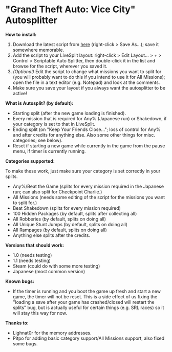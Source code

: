 # "Grand Theft Auto: Vice City" Autosplitter

**How to install:**

1. Download the latest script from [here](https://raw.githubusercontent.com/zoton2/LiveSplit.Scripts/master/LiveSplit.GTAVC.asl) (right-click > Save As...); save it somewhere memorable.
2. Add the script to your LiveSplit layout: right-click > Edit Layout... > + > Control > Scriptable Auto Splitter, then double-click it in the list and browse for the script, wherever you saved it.
3. *(Optional)* Edit the script to change what missions you want to split for (you will probably want to do this if you intend to use it for All Missions); open the file in a text editor (e.g. Notepad) and look at the comments.
4. Make sure you save your layout if you always want the autosplitter to be active!

**What is Autosplit? (by default):**

- Starting split (after the new game loading is finished).
- Every mission that is required for Any% (Japanese run) or Shakedown, if your category is set to that in LiveSplit.
- Ending split (on "Keep Your Friends Close..."; loss of control for Any% and after credits for anything else. Also some other things for misc. categories; see below).
- Reset if starting a new game while currently in the game from the pause menu, if timer is currently running.

**Categories supported:**

To make these work, just make sure your category is set correctly in your splits.
- Any%/Beat the Game (splits for every mission required in the Japanese run; can also split for Checkpoint Charlie.)
- All Missions (needs some editing of the script for the missions you want to split for.)
- Beat Shakedown (splits for every mission required)
- 100 Hidden Packages (by default, splits after collecting all)
- All Robberies (by default, splits on doing all)
- All Unique Stunt Jumps (by default, splits on doing all)
- All Rampages (by default, splits on doing all)
- Anything else splits after the credits.

**Versions that should work:**

- 1.0 (needs testing)
- 1.1 (needs testing)
- Steam (could do with some more testing)
- Japanese (most common version)

**Known bugs:**

- If the timer is running and you boot the game up fresh and start a new game, the timer will not be reset. This is a side effect of us fixing the "loading a save after your game has crashed/closed will restart the splits" bug, but is actually useful for certain things (e.g. SRL races) so it will stay this way for now.

**Thanks to:**

- Lighnat0r for the memory addresses.
- Pitpo for adding basic category support/All Missions support, also fixed some bugs.
